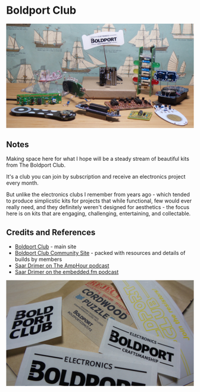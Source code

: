# Boldport Club

![Year One Projects](./assets/BoldportClub_build.jpg?raw=true)

## Notes

Making space here for what I hope will be a steady stream of beautiful kits from The Boldport Club.

It's a club you can join by subscription and receive an electronics project every month.

But unlike the electronics clubs I remember from years ago - which tended to produce simplicstic kits
for projects that while functional, few would ever really need, and they definitely weren't designed for aesthetics -
the focus here is on kits that are engaging, challenging, entertaining, and collectable.

## Credits and References

* [Boldport Club](http://www.boldport.club/) - main site
* [Boldport Club Community Site](http://community.boldport.club/) - packed with resources and details of builds by members
* [Saar Drimer on The AmpHour podcast](http://www.theamphour.com/286-an-interview-with-saar-drimer/)
* [Saar Drimer on the embedded.fm podcast](http://embedded.fm/episodes/171)

![BoldportClub_stickers](./assets/BoldportClub_stickers.jpg?raw=true)
